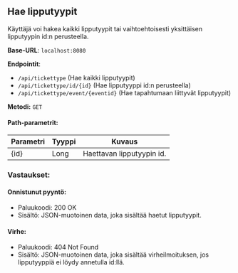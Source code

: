 ## Hae lipputyypit
Käyttäjä voi hakea kaikki lipputyypit tai vaihtoehtoisesti yksittäisen lipputyypin id:n perusteella.

**Base-URL**: `localhost:8080`

**Endpointit**:
- `/api/tickettype` (Hae kaikki lipputyypit)
- `/api/tickettype/id/{id}` (Hae lipputyyppi id:n perusteella)
- `/api/tickettype/event/{eventid}` (Hae tapahtumaan liittyvät lipputyypit)

**Metodi:** `GET`

#### Path-parametrit:

Parametri | Tyyppi | Kuvaus
--- | --- | ---
{id} | Long | Haettavan lipputyypin id.

### Vastaukset:

#### Onnistunut pyyntö:
- Paluukoodi: 200 OK
- Sisältö: JSON-muotoinen data, joka sisältää haetut lipputyypit.

#### Virhe:
- Paluukoodi: 404 Not Found
- Sisältö: JSON-muotoinen data, joka sisältää virheilmoituksen, jos lipputyyppiä ei löydy annetulla id:llä.